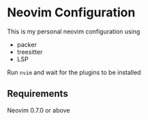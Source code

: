 # Neovim Configuration

This is my personal neovim configuration using 
- packer
- treesitter
- LSP

Run `nvim` and wait for the plugins to be installed 

## Requirements
Neovim 0.7.0 or above
